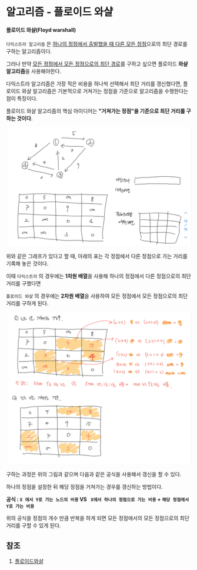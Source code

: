 # 알고리즘 - 플로이드 와샬

#### 플로이드 와샬(Floyd warshall)

`다익스트라 알고리즘` 은 <u>하나의 정점에서 출발했을 때 다른 모든 정점</u>으로의 최단 경로를 구하는 알고리즘이다. <br>

그러나 만약 <u>모든 정점에서 모든 정점으로의 최단 경로</u>를 구하고 싶으면 플로이드 **와샬 알고리즘**을 사용해야한다. <br>

다익스트라 알고리즘은 가장 적은 비용을 하나씩 선택해서 최단 거리를 갱신했다면, 플로이드 와샬 알고리즘은 기본적으로 거쳐가는 정점을 기준으로 알고리즘을 수행한다는 점이 특징이다. <br>

플로이드 와샬 알고리즘의 핵심 아이디어는 **"거쳐가는 정점"을 기준으로 최단 거리를 구하는 것이다**. 

![floyd1](../images/floydwarshall1.png)

위와 같은 그래프가 있다고 할 때, 아래의 표는 각 정점에서 다른 정점으로 가는 거리를 기록해 놓은 것이다. <br>

이때 `다익스트라` 의 경우에는 **1차원 배열**을 사용해 하나의 정점에서 다른 정점으로의 최단 거리를 구했다면 <br>

`플로이드 와샬` 의 경우에는 **2차원 배열**을 사용하여 모든 정점에서 모든 정점으로의 최단 거리를 구하게 된다. <br>

![floyd2](../images/floydwarshall2.png)

구하는 과정은 위의 그림과 같으며 다음과 같은 공식을 사용해서 갱신을 할 수 있다. <br>

하나의 정점을 설정한 뒤 해당 정점을 거쳐가는 경우를 갱신하는 방법이다. <br>

 **공식 : `X 에서 Y로 가는 노드의 비용` VS  ` X에서 하나의 정점으로 가는 비용` + `해당 정점에서 Y로 가는 비용 `**  <br>

위의 공식을 정점의 개수 만큼 반복을 하게 되면 모든 정점에서의 모든 정점으로의 최단 거리를 구할 수 있게 된다. <br>



## 참조 

1. [플로이드와샬](https://m.blog.naver.com/PostView.nhn?blogId=ndb796&logNo=221234427842&proxyReferer=https:%2F%2Fwww.google.com%2F)

